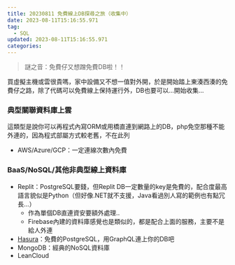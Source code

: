 ```yaml
---
title: 20230811 免費線上DB探尋之旅（收集中）
date: 2023-08-11T15:16:55.971
tag:
  - SQL
updated: 2023-08-11T15:16:55.971
categories:
---
```

>謎之音：免費仔又想蹭免費DB啦！！

買虛擬主機或雲很貴嗎，家中設備又不想一值對外開，於是開始踏上東湊西湊的免費仔之路，除了代碼可以免費線上保持運行外，DB也要可以...開始收集...

### 典型關聯資料庫上雲
這類型是說你可以再程式內寫ORM或用橋直連到網路上的DB，php免空那種不能外連的，因為程式部屬方式較老舊，不在此列
- AWS/Azure/GCP：一定連線次數內免費

### BaaS/NoSQL/其他非典型線上資料庫
- Replit：PostgreSQL要錢，但Replit DB一定數量的key是免費的，配合度最高語言貌似是Python（但好像.NET就不支援，Java看過別人寫的範例也有點冗長...）
  - 作為單個DB直連資安要額外處理..
  - Firebase內建的資料庫感覺也是類似的，都是配合上面的服務，主要不是給人外連
- [Hasura](https://hasura.io/)：免費的PostgreSQL，用GraphQL連上你的DB吧
- MongoDB：經典的NoSQL資料庫
- LeanCloud